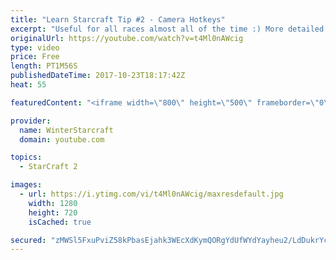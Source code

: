 ```yaml
---
title: "Learn Starcraft Tip #2 - Camera Hotkeys"
excerpt: "Useful for all races almost all of the time :) More detailed guides/tutorials under the learn to play starcraft playlist."
originalUrl: https://youtube.com/watch?v=t4Ml0nAWcig
type: video
price: Free
length: PT1M56S
publishedDateTime: 2017-10-23T18:17:42Z
heat: 55

featuredContent: "<iframe width=\"800\" height=\"500\" frameborder=\"0\" src=\"https://www.youtube.com/embed/t4Ml0nAWcig\" allow=\"accelerometer; autoplay; encrypted-media; gyroscope; picture-in-picture\" allowfullscreen></iframe>"

provider:
  name: WinterStarcraft
  domain: youtube.com

topics:
  - StarCraft 2

images:
  - url: https://i.ytimg.com/vi/t4Ml0nAWcig/maxresdefault.jpg
    width: 1280
    height: 720
    isCached: true

secured: "zMWSl5FxuPviZ58kPbasEjahk3WEcXdKymQORgYdUfWYdYayheu2/LdDukrYcID2Sp0PdEaag7dbrU7RVV8QkC11jiHw3SHnxGAjHhvLh9zg56kbazEvHi0Fz5tm/WOIW9cCd/NfUWNyPrbXTE8axPDJHilFVKFy4eJA48y3efCZ90UekKQxkLRKEkxMuoygfM+f0GVNMKeSBJI/yThM3Ix0KdIlqLfWuALm7q46pgjuaAgP9OlbEbFTlZ7LY/S6jJSecnh9G86DgDKdAO6bf4vd4HQYLpKgtEJ1v9Noa+X28/qn0VRhwN/GmARRLcTggHOMPfNqVF+KAx1tcUaKOIwc8zsSmhsSgPRjfJ5gbanLJI8ptQh2wBEKu8hwGal6qqmKNa9Q5aqcVTMZyrHVAxkHuA7IXrlLCmsVVtMyRAs=;B1GjcbSaS2a0JxSjvcXvmw=="
---
```


